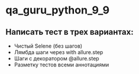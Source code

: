 # qa_guru_python_9_9
## Написать тест в трех вариантах:
+ Чистый Selene (без шагов)
+ Лямбда шаги через with allure.step
+ Шаги с декоратором @allure.step
+ Разметку тестов всеми аннотациями
